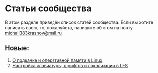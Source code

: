 # Статьи сообщества

В этом разделе приведён список статей сообщества. Если вы хотите написать свою, то, пожалуйста, напишите об этом на почту michail383krasnov@mail.ru

## Новые:
1. [О подкачке и оперативной памяти в Linux](RAM/ram.md)
2. [Настройка клавиатуры, шрифтов и локализации в LFS](LFS/keyboard.md)

